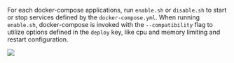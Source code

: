 For each docker-compose applications, run `enable.sh` or `disable.sh` to start or stop services defined by the `docker-compose.yml`. When running `enable.sh`, docker-compose is invoked with the `--compatibility` flag to utilize options defined in the `deploy` key, like cpu and memory limiting and restart configuration.
  
![](https://i.imgur.com/AH0a3x9.png)
